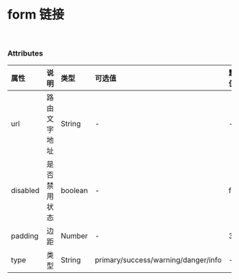 # form 链接

<script>
export default {
  name: 'Form',
  data() {
    return {
      widgetModels: {}, // 默认值
      formColumns:{
        list: [
          {
            type: 'input',
            options: {
              width: '100%',
              defaultValue: '',
              required: true,
              dataType: 'string',
              pattern: '', // 正则模式
              placeholder: '',
              disabled: false,
              maxlength: -1,
              showWordLimit: false,
              remoteFunc: 'func_1665644318000_84350'
            },
            name: '年龄',
            model: 'age',
            rules: [
              {
                type: 'string',
                message: '单行文本格式不正确'
              },
              {
                required: true,
                message: '单行文本必须填写'
              }
            ]
          },
          {
            type: 'blank',
            options: {
              defaultType: 'String',
              remoteFunc: 'func_1666077843000_28977'
            },
            name: '自定义区域',
            model: 'blank'
          },
          {
            type: 'date',
            options: {
              defaultValue: '',
              readonly: false,
              disabled: false,
              editable: true,
              clearable: true,
              placeholder: '',
              startPlaceholder: '',
              endPlaceholder: '',
              type: 'date',
              format: 'yyyy-MM-dd',
              timestamp: false,
              required: false,
              width: '',
            },
            name: '日期选择器',
            model: 'date',
            rules: []
          },
          {
            type: 'grid',
            columns: [
              {
                span: 12,
                list: [
                  {
                    type: 'select',
                    options: {
                      defaultValue: 'hbw',
                      multiple: false, // 是否启用多选
                      disabled: false, // 是否禁用
                      clearable: true, // 是否一键清除
                      placeholder: '', // input占位符
                      required: false, // 是否必填  为true与 rules 成对出现
                      width: '', // 宽度
                      options: [
                        // 未走远程请求的下拉数据
                        { value: 'hbw', label: '黄博文' },
                        { value: 'zqh', label: '张琼慧' },
                        { value: 'px', label: '小螃蟹' }
                      ],
                      remote: false, // 是否开启远程请求
                      filterable: false, // 是否启用搜索功能
                      remoteOptions: [], // 远程请求的数据
                      props: { value: 'value', label: 'label' } // 下拉数据对象格式
                    },
                    name: '患者姓名',
                    model: 'name',
                    rules: [
                      // 效验规则
                      {
                        required: true,
                        message: '下拉选择框必须填写'
                      }
                    ]
                  }
                ]
              },
              {
                span: 12,
                list: [
                  {
                    type: 'select',
                    options: {
                      defaultValue: '',
                      multiple: false, // 是否启用多选
                      disabled: false, // 是否禁用
                      clearable: true, // 是否一键清除
                      placeholder: '', // input占位符
                      required: true, // 是否必填  为true与 rules 成对出现
                      width: '', // 宽度
                      remote: true,
                      filterable: false,
                      remoteOptions: [],
                      props: { value: 'age', label: 'name' },
                      remoteFunc: 'getDrugName'
                    },
                    name: '药品名称',
                    model: 'drug_name',

                    rules: []
                  }
                ]
              }
            ],
            options: { gutter: 0, justify: 'start', align: 'top' },
            name: '栅格布局',

            model: 'grid_1665644238000_31981',
            rules: []
          }
        ],
        config: { labelWidth: 90, labelPosition: 'right', size: 'small', customClass: '' }
      },
      // 远程请求
      remoteList: {
        getDrugName(resolve) {
          setTimeout(() => {
            const options = [
              { age: '1', name: '药品1' },
              { age: '2', name: '药品2' },
              { age: '3', name: '药品3' }
            ]
            resolve(options)
          }, 1000)
        },
        func_test(resolve) {
          setTimeout(() => {
            const options = [
              { id: '1', name: '1111' },
              { id: '2', name: '2222' },
              { id: '3', name: '3333' }
            ]
            resolve(options)
          }, 2000)
        },
        funcGetToken(resolve) {
          request.get('http://tools-server.making.link/api/uptoken').then((res) => {
            resolve(res.uptoken)
          })
        },
        upload_callback(response, file, fileList) {
          console.log('callback', response, file, fileList)
        }
      }
    }
  },
  methods: {
    handleDataChange(field, value, data) {
      console.log(field, value, data)
    },
    handleSubmit() {
      this.$refs.awForm
        .getData()
        .then((data) => {
           console.log('表单提交数据:')
           console.log(data)
        })
        .catch((e) => {
          // data check failed
          console.log('表单数据未填写完整')
        })
    }
  }
}
</script>
<br/>

<demo name="基础用法123" info="基础的链接用法。" code=''>
<template v-slot:container>
<aw-form :data="formColumns" :value="widgetModels" :remote="remoteList" @on-change="handleDataChange" ref="awForm">
      <template v-slot:blank="scope"> 这里是自定义的 {{ scope.model.blank }} </template>
      <!-- <template slot="footer">
        <el-button icon="el-icon-circle-close" :size="formColumns.config.size"  >取 消</el-button>
        <el-button icon="el-icon-circle-check" type="primary" :size="formColumns.config.size">确 认</el-button>
      </template> -->
   </aw-form>
</template>
</demo>

### Attributes

| 属性     | 说明         | 类型    | 可选值                              | 默认值 |
| :------- | :----------- | :------ | :---------------------------------- | :----- |
| url      | 路由文字地址 | String  | -                                   | -      |
| disabled | 是否禁用状态 | boolean | -                                   | false  |
| padding  | 边距         | Number  | -                                   | 3      |
| type     | 类型         | String  | primary/success/warning/danger/info | -      |

